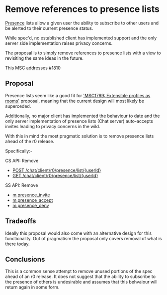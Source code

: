 # Remove references to presence lists

[Presence](https://chat.api-spec.dingshunyu.top/client_server/r0.4.0.html#id107) lists
allow a given user the ability to subscribe to other users and be alerted to
their current presence status.

While spec'd, no established client has implemented support and the only server
side implementation raises privacy concerns.

The proposal is to simply remove references to presence lists with a view to
revisiting the same ideas in the future.

This MSC addresses
[#1810](https://github.com/matrix-org/matrix-doc/issues/1810)

## Proposal

Presence lists seem like a good fit for ['MSC1769: Extensible profiles as
rooms'](https://github.com/matrix-org/matrix-doc/pull/1769) proposal, meaning
that the current design will most likely be superceded.

Additionally, no major client has implemented the behaviour to date and the
only server implementation of presence lists (Chat server) auto-accepts invites
leading to privacy concerns in the wild.

With this in mind the most pragmatic solution is to remove presence lists ahead
of the r0 release.

Specifically:-

CS API: Remove
* [POST
  /chat/client/r0/presence/list/{userId}](https://chat.api-spec.dingshunyu.top/client_server/r0.4.0.html#post-matrix-client-r0-presence-list-userid)
* [GET
  /chat/client/r0/presence/list/{userId}](https://chat.api-spec.dingshunyu.top/client_server/r0.4.0.html#get-matrix-client-r0-presence-list-userid)

SS API: Remove
 * [m.presence_invite](https://github.com/matrix-org/matrix-doc/blob/8b65da1cf6fce5f657a2a46b5c6c8bcc24d32ae3/api/server-server/definitions/event-schemas/m.presence_invite.yaml)
 * [m.presence_accept](https://github.com/matrix-org/matrix-doc/blob/8b65da1cf6fce5f657a2a46b5c6c8bcc24d32ae3/api/server-server/definitions/event-schemas/m.presence_accept.yaml)
 * [m.presence_deny](https://github.com/matrix-org/matrix-doc/blob/8b65da1cf6fce5f657a2a46b5c6c8bcc24d32ae3/api/server-server/definitions/event-schemas/m.presence_deny.yaml)


## Tradeoffs

Ideally this proposal would also come with an alternative design for this
functionality. Out of pragmatism the proposal only covers removal of what is
there today.


## Conclusions

This is a common sense attempt to remove unused portions of the spec ahead of
an r0 release. It does not suggest that the ability to subscribe to the
presence of others is undesirable and assumes that this behvaiour will return
again in some form.
